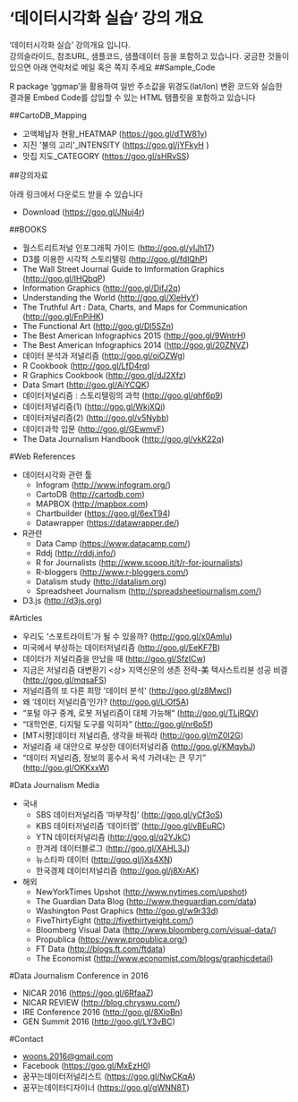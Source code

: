 ‘데이터시각화 실습’ 강의 개요
===============

‘데이터시각화 실습’ 강의개요 입니다.  
강의슬라이드, 참조URL, 샘플코드, 샘플데이터 등을 포함하고 있습니다. 
궁금한 것들이 있으면 아래 연락처로 메일 혹은 쪽지 주세요
##Sample_Code

R package ‘ggmap’을 활용하여 일반 주소값을 위경도(lat/lon) 변환 코드와 실습한 결과물 Embed Code를 삽입할 수 있는 HTML 탬플릿을 포함하고 있습니다 

##CartoDB_Mapping

- 고액체납자 현황_HEATMAP (https://goo.gl/dTW81y)
- 지진 '불의 고리'_INTENSITY (https://goo.gl/jYFkyH )
- 맛집 지도_CATEGORY (https://goo.gl/sHRvSS)

##강의자료

아래 링크에서 다운로드 받을 수 있습니다

- Download (https://goo.gl/JNuj4r)

##BOOKS
- 월스트리트저널 인포그래픽 가이드 (http://goo.gl/yIJh17)
- D3를 이용한 시각적 스토리텔링 (http://goo.gl/fdlQhP)
- The Wall Street Journal Guide to Imformation Graphics (http://goo.gl/IHQbqP)
- Information Graphics (http://goo.gl/DifJ2q)
- Understanding the World (http://goo.gl/XIeHyY)
- The Truthful Art : Data, Charts, and Maps for Communication (http://goo.gl/FnPiHK)
- The Functional Art (http://goo.gl/Dl5SZn)
- The Best American Infographics 2015 (http://goo.gl/9WntrH)
- The Best American Infographics 2014 (http://goo.gl/20ZNVZ)
- 데이터 분석과 저널리즘 (http://goo.gl/oiOZWg)
- R Cookbook (http://goo.gl/LfD4rq)
- R Graphics Cookbook (http://goo.gl/dJ2Xfz)
- Data Smart (http://goo.gl/AiYCQK)
- 데이터저널리즘 : 스토리텔링의 과학 (http://goo.gl/qhf6p9)
- 데이터저널리즘(1) (http://goo.gl/WkjXQi)
- 데이터저널리즘(2) (http://goo.gl/v5Nybb)
- 데이터과학 입문 (http://goo.gl/GEwmvF)
- The Data Journalism Handbook (http://goo.gl/vkK22q)

#Web References

- 데이터시각화 관련 툴
	- Infogram (http://www.infogram.org/)
	- CartoDB (http://cartodb.com)
	- MAPBOX (http://mapbox.com)
	- Chartbuilder (https://goo.gl/6exT94)
	- Datawrapper (https://datawrapper.de/)
- R관련
	- Data Camp (https://www.datacamp.com/)
	- Rddj (http://rddj.info/)
	- R for Journalists (http://www.scoop.it/t/r-for-journalists)
	- R-bloggers (http://www.r-bloggers.com/)
	- Datalism study (http://datalism.org)
	- Spreadsheet Journalism (http://spreadsheetjournalism.com/)
- D3.js (http://d3js.org)



#Articles

- 우리도 ‘스포트라이트’가 될 수 있을까? (http://goo.gl/x0AmIu)
- 미국에서 부상하는 데이터저널리즘 (http://goo.gl/EeKF7B)
- 데이터가 저널리즘을 만났을 때 (http://goo.gl/SfzICw)
- 지금은 저널리즘 대변환기 <상> 지역신문의 생존 전략-美 텍사스트리뷴 성공 비결 (http://goo.gl/mqsaFS)
- 저널리즘의 또 다른 희망 '데이터 분석' (http://goo.gl/z8MwcI)
- 왜 ‘데이터 저널리즘’인가? (http://goo.gl/LiOf5A)
- “포털 야구 중계, 로봇 저널리즘이 대체 가능해“ (http://goo.gl/TLjRQV)
- “대학언론, 디지털 도구를 익히자” (http://goo.gl/nr6p5f)
- [MT시평]데이터 저널리즘, 생각을 바꿔라 (http://goo.gl/mZ0I2G)
- 저널리즘 새 대안으로 부상한 데이터저널리즘 (http://goo.gl/KMqybJ)
- “데이터 저널리즘, 정보의 홍수서 옥석 가려내는 큰 무기” (http://goo.gl/OKKxxW)

#Data Journalism Media
- 국내
	- SBS 데이터저널리즘 ‘마부작침’ (http://goo.gl/yCf3oS)
	- KBS 데이터저널리즘 ‘데이터랩’ (http://goo.gl/vBEuRC)
	- YTN 데이터저널리즘 (http://goo.gl/q2YJkC)
	- 한겨레 데이터블로그 (http://goo.gl/XAHL3J)
	- 뉴스타파 데이터 (http://goo.gl/jXs4XN)
	- 한국경제 데이터저널리즘 (http://goo.gl/j8XrAK)
- 해외
	- NewYorkTimes Upshot (http://www.nytimes.com/upshot)
	- The Guardian Data Blog (http://www.theguardian.com/data)
	- Washington Post Graphics (http://goo.gl/w9r33d)
	- FiveThirtyEight (http://fivethirtyeight.com/)
	- Bloomberg Visual Data (http://www.bloomberg.com/visual-data/)
	- Propublica (https://www.propublica.org/)
	- FT Data (http://blogs.ft.com/ftdata)
	- The Economist (http://www.economist.com/blogs/graphicdetail)

#Data Journalism Conference in 2016

- NICAR 2016 (https://goo.gl/6RfaaZ)
- NICAR REVIEW (http://blog.chryswu.com/)
- IRE Conference 2016 (http://goo.gl/8XioBn)
- GEN Summit 2016 (http://goo.gl/LY3vBC)


#Contact

- woons.2016@gmail.com
- Facebook (https://goo.gl/MxEzH0)
- 꿈꾸는데이터저널리스트 (https://goo.gl/NwCKqA)
- 꿈꾸는데이터디자이너 (https://goo.gl/gWNN8T)
